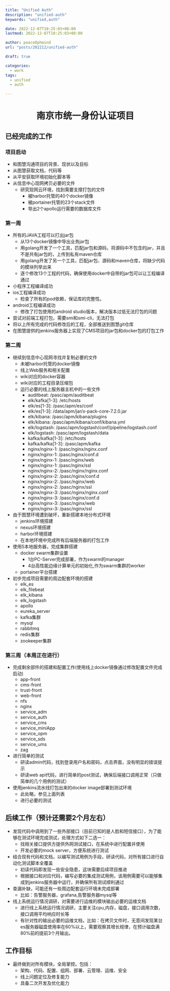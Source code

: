 ```yaml
---
title: "Unified Auth"
description: "unified-auth"
keywords: "unified,auth"

date: 2022-12-07T10:25:03+08:00
lastmod: 2022-12-07T10:25:03+08:00

author: peace0phmind
url: "posts/202212/unified-auth"

draft: true

categories:
  - work
tags:
  - unified
  - auth

---
```


<center><h1>南京市统一身份认证项目</h1></center>

## 已经完成的工作

### 项目启动
- 和图慧沟通项目的背景、现状以及目标
- 从图慧获取文档，代码等
- 从平安获取环境初始化脚本等
- 从信息中心现网拷贝必要的文件
  - 研究现网云环境，找到需要支撑打包的文件
    - 被harbor托管的40个docker镜像
    - 被portainer托管的23个stack文件
    - 导出2个apollo运行需要的数据库文件
    
### 第一周
- 所有的JAVA工程可以打出jar包
  - 从13个docker镜像中导出业务jar包
  - 用golang开发了一个工具，匹配jar包和源码，将源码中不包含的jar，并且不是共有jar包的，上传到私有maven仓库
  - 用golang开发了另一个工具，匹配jar包、源码和maven仓库，将缺少代码的模块列举出来
  - 逐个修改13个工程的代码，确保使用docker中自带的jar包可以让工程编译通过
- 小程序工程编译成功
- ios工程编译成功
  - 检查了所有的pod依赖，保证库的完整性。
- android工程编译成功
  - 修改了打包使用的android studio版本，解决版本过低无法打包的问题
- 尝试对前端工程打包，需要smi和smi-cli，无法打包
- 将以上所有完成的代码修改后的工程，全部推送到图慧git仓库
- 在图慧提供的jenkins服务器上实现了CMS项目的jar包和docker包的打包工作

### 第二周
- 继续到信息中心现网寻找并复制必要的文件
  - 未被harbor托管的docker镜像
  - 线上Web服务和相关配置
  - wiki对应的docker容器
  - wiki对应的工程目录压缩包
  - 运行必要的线上服务器主机中的一些文件
    - auditbeat: /pasc/apm/auditbeat
    - elk/kafka[1-3]: /etc/hosts
    - elk/es[1-3]: /pasc/apm/es/conf
    - elk/es[1-3]: /data/apm/jar/x-pack-core-7.2.0.jar
    - elk/kibana: /pasc/apm/kibana/plugins
    - elk/kibana: /pasc/apm/kibana/conf/kibana.yml
    - elk/logstash: /pasc/apm/logstash/conf/pipeline/logstash.conf
    - elk/logstash: /pasc/apm/logstash/data
    - kafka/kafka[1-3]: /etc/hosts
    - kafka/kafka[1-3]: /pasc/apm/kafka
    - nginx/nginx-1: /pasc/nginx/nginx.conf
    - nginx/nginx-1: /pasc/nginx/conf.d
    - nginx/nginx-1: /pasc/nginx/web
    - nginx/nginx-1: /pasc/nginx/ssl
    - nginx/nginx-2: /pasc/nginx/nginx.conf
    - nginx/nginx-2: /pasc/nginx/conf.d
    - nginx/nginx-2: /pasc/nginx/web
    - nginx/nginx-2: /pasc/nginx/ssl
    - nginx/nginx-3: /pasc/nginx/nginx.conf
    - nginx/nginx-3: /pasc/nginx/conf.d
    - nginx/nginx-3: /pasc/nginx/web
    - nginx/nginx-3: /pasc/nginx/ssl
- 由于图慧环境遭到破坏，重新搭建本地分布式环境
  - jenkins环境搭建
  - nexus环境搭建
  - harbor环境搭建
  - 在本地环境中完成所有后端服务器的打包工作
- 使用5本地服务器，完成集群搭建
  - docker swarm集群设置
    - 1台PC-Server完成部署，作为swarm的manager
    - 4台高性能边缘计算单元的初始化,作为swarm集群的worker
  - portainer平台搭建
- 初步完成项目需要的周边配套环境的搭建
  - elk_es
  - elk_filebeat
  - elk_kibana
  - elk_logstash
  - apollo
  - eureka_server
  - kafka集群
  - mysql
  - rabbitmq
  - redis集群
  - zookeeper集群

### 第三周（本周正在进行）
- 完成剩余部件的搭建和配置工作(使用线上docker镜像通过修改配置文件完成启动)
  - app-front
  - cms-front
  - trust-front
  - web-front
  - nfs
  - nginx
  - service_adm
  - service_auth
  - service_cms
  - service_miniApp
  - service_opm
  - service_sds
  - service_ums
  - zag
- 进行简单的测试
  - 研读admin代码，找到登录用户名和密码，点击界面，没有明显的错误提示
  - 研读web api代码，进行简单的post测试，确保后端接口调用正常（只做简单的几个用例的测试）
- 使用jenkins流水线打包出来的docker image部署到测试环境
  - 此处略，参见上面列表
  - 进行必要的测试

## 后续工作（预计还需要2个月左右）
- 发现代码中调用到了一些外部接口（目前已知的是人脸和短信接口），为了能够在测试环境完成测试，处理方式如下二选一：
  - 找相关接口提供方提供外网测试接口，在系统中进行配置并使用
  - 开发必要的mock server，方便系统进行测试
- 结合现有代码和文档，以编写测试用例为手段，研读代码，对所有接口进行自动化测试脚本全覆盖
  - 初读代码即发现一些安全隐患，这块需要后续项目推进
  - 根据接口和对应代码，编写必要的集成测试用例，该用例需要可以能够集成到jenkins服务器中运行，并确保所有测试顺利通过
- 查漏补缺，可能还有一些周边配套运行环境未完成部署
  - 比如：告警服务器，grafana,告警服务器mysql等
- 线上系统运行情况调研，对需要进行运维的模块输出必要的运维文档
  - 进行线上系统运行情况调研，主要关注cpu,内存，磁盘，接口调用次数，接口调用平均响应时长等
  - 有针对性的输出必要的运维文档，比如：在拷贝文件时，无意间发现某台es服务器磁盘使用率在60%以上，需要观察其增长规律，在预计磁盘满80%前的提前3个月输出。

## 工作目标
- 最终做到对所有模块，全局掌控。包括：
  - 架构、代码、配置、组网、部署、云管理、运维、安全
  - 线上问题定位及修复能力
  - 具备二次开发及优化能力
